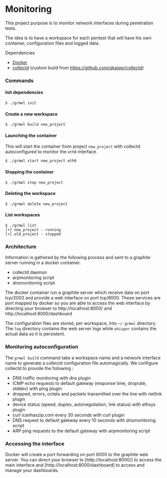 Monitoring
========================

This project purpose is to monitor network interfaces during penetration tests. 

The idea is to have a workspace for each pentest that will have his own container, configuration files and logged data.

Dependencies

* [Docker](http://www.docker.io)
* [collectd](https://collectd.org) (custom build from https://github.com/qkaiser/collectd)


### Commands

#### Init dependencies 


```shell
$ ./grmwl init
```

#### Create a new workspace

```shell
$ ./grmwl build new_project
```

#### Launching the container

This will start the container from project `new_project` with collectd autoconfigured to monitor the `eth0` interface.

```shell
$ ./grmwl start new_project eth0
```

#### Stopping the container

```shell
$ ./grmwl stop new_project
```

#### Deleting the workspace

```shell
$ ./grmwl delete new_project
```

#### List workspaces

```shell
$ ./grmwl list
[+] new_project - running
[+] old_project - stopped
```

### Architecture

Information is gathered by the following process and sent to a graphite server running in a docker container.

* collectd daemon 
* arpmonitoring script
* dnsmonitoring script

The docker container run a graphite server which receive data on port tcp/2003 and provide a web interface on port tcp/8000.
These services are port mapped by docker so you are able to access the web interface by directing your browser to http://localhost:8000/ and http://localhost:8000/dashboard

The configuration files are stored, per workspace, into `~/.grmwl` directory. The `log` directory contains the web server logs while `whisper` contains the actual data so it is persistent.


### Monitoring autoconfiguration

The `grmwl build` command take a workspace name and a network interface name to generate a collectd configuration file automagically. We configure collectd to provide the following : 

* DNS traffic monitoring with dns plugin
* ICMP echo requests to default gateway (response time, droprate, stddev) with ping plugin
* dropped, errors, octets and packets transmitted over the line with netlink plugin
* device status (speed, duplex, autonegotiation, link status) with ethsys plugin
* curl icanhaszip.com every 30 seconds with curl plugin
* DNS request to default gateway every 10 seconds with dnsmonitoring script
* ARP ping requests to the default gateway with arpmonitoring script

### Accessing the interface

Docker will create a port forwarding on port 8000 to the graphite web server. You can direct your browser to [http://localhost:8000/] to access the main interface and [http://localhost:8000/dashboard] 
to access and manage your dashboards.

